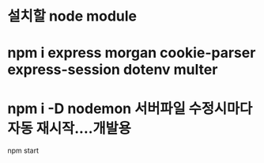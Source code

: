 # 설치할 node module
# npm i express morgan cookie-parser express-session dotenv multer
# npm i -D nodemon 서버파일 수정시마다 자동 재시작....개발용

npm start
